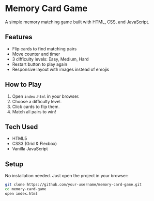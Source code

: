 # Memory Card Game

A simple memory matching game built with HTML, CSS, and JavaScript.

## Features

- Flip cards to find matching pairs
- Move counter and timer
- 3 difficulty levels: Easy, Medium, Hard
- Restart button to play again
- Responsive layout with images instead of emojis

## How to Play

1. Open `index.html` in your browser.
2. Choose a difficulty level.
3. Click cards to flip them.
4. Match all pairs to win!

## Tech Used

- HTML5
- CSS3 (Grid & Flexbox)
- Vanilla JavaScript

## Setup

No installation needed. Just open the project in your browser:

```bash
git clone https://github.com/your-username/memory-card-game.git
cd memory-card-game
open index.html
